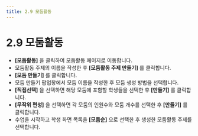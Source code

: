 ```yaml
---
title: 2.9 모둠활동
---
```


# 2.9 모둠활동

- **\[모둠활동]** 을 클릭하여 모둠활동 페이지로 이동합니다.
- 모둠활동 주제의 이름을 작성한 후 **\[모둠활동 주제 만들기]** 를 클릭합니다.
- **\[모둠 만들기]** 를 클릭합니다.
- 모둠 만들기 팝업창에서 모둠 이름을 작성한 후 모둠 생성 방법을 선택합니다.
- **\[직접선택]** 을 선택하면 해당 모둠에 포함할 학생들을 선택한 후 **\[만들기]** 를 클릭합니다.
- **\[무작위 편성]** 을 선택하면 각 모둠의 인원수와 모둠 개수를 선택한 후 **\[만들기]** 를 클릭합니다.
- 수업을 시작하고 학생 화면 목록을 **\[모둠순]** 으로 선택한 후 생성한 모둠활동 주제를 선택합니다.
